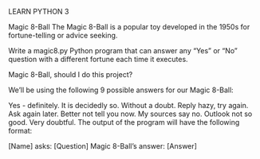LEARN PYTHON 3

Magic 8-Ball
The Magic 8-Ball is a popular toy developed in the 1950s for fortune-telling or advice seeking.

Write a magic8.py Python program that can answer any “Yes” or “No” question with a different fortune each time it executes.

Magic 8-Ball, should I do this project?

We’ll be using the following 9 possible answers for our Magic 8-Ball:

Yes - definitely.
It is decidedly so.
Without a doubt.
Reply hazy, try again.
Ask again later.
Better not tell you now.
My sources say no.
Outlook not so good.
Very doubtful.
The output of the program will have the following format:

[Name] asks: [Question]
Magic 8-Ball’s answer: [Answer]